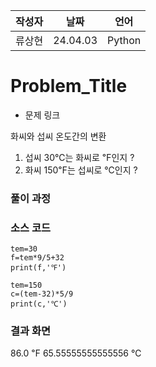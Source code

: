 | 작성자  |   날짜   | 언어    |
| ------- | --------- | ------- |
| 류상현   | 24.04.03  | Python  |

# Problem_Title

 - 문제 링크

화씨와 섭씨 온도간의 변환
1. 섭씨 30℃는 화씨로 ℉인지 ?
2. 화씨 150℉는 섭씨로 ℃인지 ?

### 풀이 과정  



### 소스 코드

```Language
tem=30
f=tem*9/5+32
print(f,'℉')

tem=150
c=(tem-32)*5/9
print(c,'℃')
```

### 결과 화면
86.0 ℉
65.55555555555556 ℃
